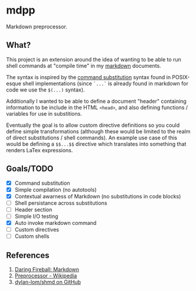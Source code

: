 # mdpp

Markdown preprocessor.

## What?

This project is an extension around the idea of wanting to be able to run shell
commands at "compile time" in my
[markdown](https://daringfireball.net/projects/markdown/) documents.

The syntax is inspired by the
[command substitution](https://www.gnu.org/software/bash/manual/html_node/Command-Substitution.html)
syntax found in POSIX-esque shell implementations (since <code>\`...\`</code>
is already found in markdown for code we use the `$(...)` syntax).

Additionally I wanted to be able to define a document "header" containing
information to be include in the HTML `<head>`, and also defining functions /
variables for use in substitions.

Eventually the goal is to allow custom directive definitions so you could
define simple transformations (although these would be limited to the realm of
direct substitutions / shell commands). An example use case of this would be
defining a `$$...$$` directive which translates into something that renders
LaTex expressions.

## Goals/TODO

- [x] Command substitution
- [x] Simple compilation (no autotools)
- [x] Contextual awarness of Markdown (no substitutions in code blocks)
- [ ] Shell persistance across substitutions
- [ ] Header section
- [ ] Simple I/O testing
- [x] Auto invoke markdown command
- [ ] Custom directives
- [ ] Custom shells

## References

1. [Daring Fireball: Markdown](https://daringfireball.net/projects/markdown/)
1. [Preprocessor - Wikipedia](https://en.wikipedia.org/wiki/Preprocessor)
1. [dylan-lom/shmd on GitHub](https://github.com/dylan-lom/shmd)


